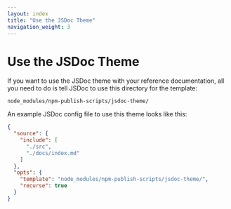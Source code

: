 ```yaml
---
layout: index
title: "Use the JSDoc Theme"
navigation_weight: 3
---
```


# Use the JSDoc Theme

If you want to use the JSDoc theme with your reference documentation,
all you need to do is tell JSDoc to use this directory for the template:

    node_modules/npm-publish-scripts/jsdoc-theme/

An example JSDoc config file to use this theme looks like this:

```json
{
  "source": {
    "include": [
      "./src",
      "./docs/index.md"
    ]
  },
  "opts": {
    "template": "node_modules/npm-publish-scripts/jsdoc-theme/",
    "recurse": true
  }
}
```
